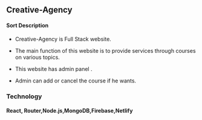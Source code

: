 ## Creative-Agency
#### Sort Description

- Creative-Agency is Full Stack website.

- The main function of this website is to provide services through courses on various topics.

- This website has admin panel .

- Admin can add or cancel the course if he wants.

### Technology 

#### React, Router,Node.js,MongoDB,Firebase,Netlify